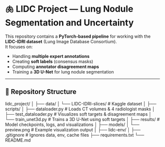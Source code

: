 # 🫁 LIDC Project — Lung Nodule Segmentation and Uncertainty

This repository contains a **PyTorch-based pipeline** for working with the **LIDC-IDRI dataset** (Lung Image Database Consortium).  
It focuses on:
- Handling **multiple expert annotations**
- Creating **soft labels** (consensus masks)
- Computing **annotator disagreement maps**
- Training a **3D U-Net** for lung nodule segmentation

---

## 📂 Repository Structure

lidc_project/
│
├── data/ 
│ └── LIDC-IDRI-slices/ # Kaggle dataset
│
├── scripts/ 
│ ├── dataloader.py # Loads CT volumes & 4 radiologist masks
│ ├── test_dataloader.py # Visualizes soft targets & disagreement maps
│ └── train_unet3d.py # Trains a 3D U-Net using soft targets
│
├── results/ # Model checkpoints, logs, and visualizations
│ ├── models/ 
│ └── preview.png # Example visualization output
│
├── lidc-env/ 
│
├── .gitignore # Ignores data, env, cache files
├── requirements.txt 
└── README.md 
